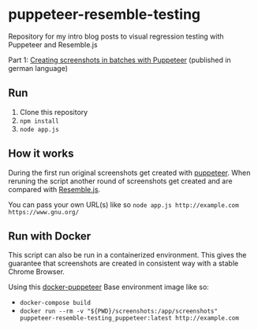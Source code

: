 # puppeteer-resemble-testing
Repository for my intro blog posts to visual regression testing with Puppeteer and Resemble.js

Part 1: [Creating screenshots in batches with Puppeteer](https://blog.uni-koeln.de/rrzk-knowhow/2019/03/13/visuelle-tests-puppeteer-screenshots/) (published in german language)

## Run

1. Clone this repository
2. `npm install`
3. `node app.js`

## How it works

During the first run original screenshots get created with [puppeteer](https://github.com/GoogleChrome/puppeteer). When reruning the script another round of screenshots get created and are compared with [Resemble.js](https://rsmbl.github.io/Resemble.js/).

You can pass your own URL(s) like so `node app.js http://example.com https://www.gnu.org/`

## Run with Docker

This script can also be run in a containerized environment. This gives the guarantee that screenshots are created in consistent way with a stable Chrome Browser.

Using this [docker-puppeteer](https://github.com/zenato/docker-puppeteer) Base environment image like so:

* `docker-compose build`
* `docker run --rm -v "${PWD}/screenshots:/app/screenshots"  puppeteer-resemble-testing_puppeteer:latest http://example.com`